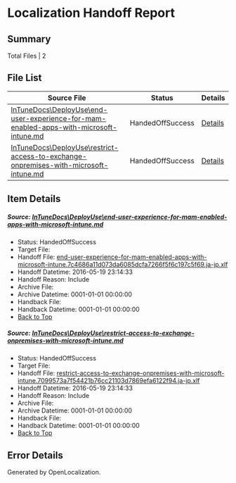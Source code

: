 # <a name='report-top'></a> Localization Handoff Report

## Summary
 Total Files | 2

## File List
 Source File | Status | Details 
 ----------- | ------ | ------- 
 [InTuneDocs\DeployUse\end-user-experience-for-mam-enabled-apps-with-microsoft-intune.md](https://github.com/Microsoft/IntuneDocs-pr/blob/498721bd8dfa2bfe23355d838cb2a9486dd2ed5d/InTuneDocs/DeployUse/end-user-experience-for-mam-enabled-apps-with-microsoft-intune.md) | HandedOffSuccess | [Details](#06deb548479cf4873221417591bcb7d3db77eca037)
 [InTuneDocs\DeployUse\restrict-access-to-exchange-onpremises-with-microsoft-intune.md](https://github.com/Microsoft/IntuneDocs-pr/blob/498721bd8dfa2bfe23355d838cb2a9486dd2ed5d/InTuneDocs/DeployUse/restrict-access-to-exchange-onpremises-with-microsoft-intune.md) | HandedOffSuccess | [Details](#0bb657e149e2db533a291a0df356fdb0915a89be229)

## Item Details
##### <a name='06deb548479cf4873221417591bcb7d3db77eca037'></a> Source: [InTuneDocs\DeployUse\end-user-experience-for-mam-enabled-apps-with-microsoft-intune.md](https://github.com/Microsoft/IntuneDocs-pr/blob/498721bd8dfa2bfe23355d838cb2a9486dd2ed5d/InTuneDocs/DeployUse/end-user-experience-for-mam-enabled-apps-with-microsoft-intune.md)
* Status: HandedOffSuccess
* Target File: 
* Handoff File: [end-user-experience-for-mam-enabled-apps-with-microsoft-intune.7c4686a11d073da6085dcfa7266f5f6c197c5f69.ja-jp.xlf](https://github.com/Microsoft/EM.handoff/blob/9a8afa6d65cafe74dd871189713fcf8ea18492d5/ol-handoff/Microsoft/IntuneDocs-pr.ja-jp/master/end-user-experience-for-mam-enabled-apps-with-microsoft-intune.7c4686a11d073da6085dcfa7266f5f6c197c5f69.ja-jp.xlf)
* Handoff Datetime: 2016-05-19 23:14:33
* Handoff Reason: Include
* Archive File: 
* Archive Datetime: 0001-01-01 00:00:00
* Handback File: 
* Handback Datetime: 0001-01-01 00:00:00
* [Back to Top](#report-top)

##### <a name='0bb657e149e2db533a291a0df356fdb0915a89be229'></a> Source: [InTuneDocs\DeployUse\restrict-access-to-exchange-onpremises-with-microsoft-intune.md](https://github.com/Microsoft/IntuneDocs-pr/blob/498721bd8dfa2bfe23355d838cb2a9486dd2ed5d/InTuneDocs/DeployUse/restrict-access-to-exchange-onpremises-with-microsoft-intune.md)
* Status: HandedOffSuccess
* Target File: 
* Handoff File: [restrict-access-to-exchange-onpremises-with-microsoft-intune.7099573a7f54421b76cc21103d7869efa6122f94.ja-jp.xlf](https://github.com/Microsoft/EM.handoff/blob/9a8afa6d65cafe74dd871189713fcf8ea18492d5/ol-handoff/Microsoft/IntuneDocs-pr.ja-jp/master/restrict-access-to-exchange-onpremises-with-microsoft-intune.7099573a7f54421b76cc21103d7869efa6122f94.ja-jp.xlf)
* Handoff Datetime: 2016-05-19 23:14:33
* Handoff Reason: Include
* Archive File: 
* Archive Datetime: 0001-01-01 00:00:00
* Handback File: 
* Handback Datetime: 0001-01-01 00:00:00
* [Back to Top](#report-top)


## Error Details

Generated by OpenLocalization.
